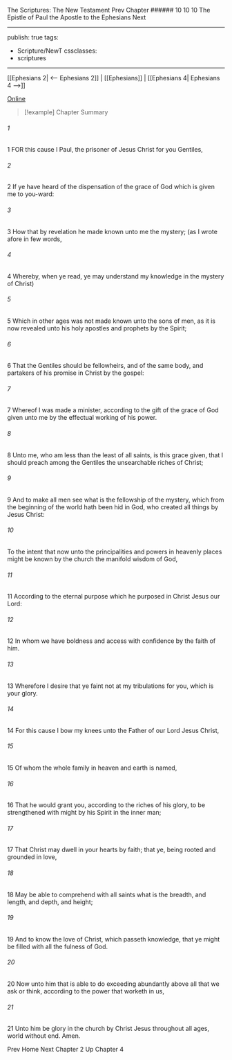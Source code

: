 The Scriptures: The New Testament
Prev
Chapter ###### 10
10 10 The Epistle of Paul the Apostle to the Ephesians
Next

---
publish: true
tags:
  - Scripture/NewT
cssclasses:
  - scriptures
---
[[Ephesians 2| <-- Ephesians 2]] | [[Ephesians]] | [[Ephesians 4| Ephesians 4 -->]]

[Online](https://churchofjesuschrist.org/study/scriptures/nt/eph/3?lang=eng)

>[!example] Chapter Summary
>
###### 1
1 FOR this cause I Paul, the prisoner of Jesus Christ for you Gentiles,
###### 2
2 If ye have heard of the dispensation of the grace of God which is given me to you-ward:
###### 3
3 How that by revelation he made known unto me the mystery; (as I wrote afore in few words,
###### 4
4 Whereby, when ye read, ye may understand my knowledge in the mystery of Christ)
###### 5
5 Which in other ages was not made known unto the sons of men, as it is now revealed unto his holy apostles and prophets by the Spirit;
###### 6
6 That the Gentiles should be fellowheirs, and of the same body, and partakers of his promise in Christ by the gospel:
###### 7
7 Whereof I was made a minister, according to the gift of the grace of God given unto me by the effectual working of his power.
###### 8
8 Unto me, who am less than the least of all saints, is this grace given, that I should preach among the Gentiles the unsearchable riches of Christ;
###### 9
9 And to make all men see what is the fellowship of the mystery, which from the beginning of the world hath been hid in God, who created all things by Jesus Christ:
###### 10
To the intent that now unto the principalities and powers in heavenly places might be known by the church the manifold wisdom of God,
###### 11
11 According to the eternal purpose which he purposed in Christ Jesus our Lord:
###### 12
12 In whom we have boldness and access with confidence by the faith of him.
###### 13
13 Wherefore I desire that ye faint not at my tribulations for you, which is your glory.
###### 14
14 For this cause I bow my knees unto the Father of our Lord Jesus Christ,
###### 15
15 Of whom the whole family in heaven and earth is named,
###### 16
16 That he would grant you, according to the riches of his glory, to be strengthened with might by his Spirit in the inner man;
###### 17
17 That Christ may dwell in your hearts by faith; that ye, being rooted and grounded in love,
###### 18
18 May be able to comprehend with all saints what is the breadth, and length, and depth, and height;
###### 19
19 And to know the love of Christ, which passeth knowledge, that ye might be filled with all the fulness of God.
###### 20
20 Now unto him that is able to do exceeding abundantly above all that we ask or think, according to the power that worketh in us,
###### 21
21 Unto him be glory in the church by Christ Jesus throughout all ages, world without end. Amen.

Prev
Home
Next
Chapter 2
Up
Chapter 4




